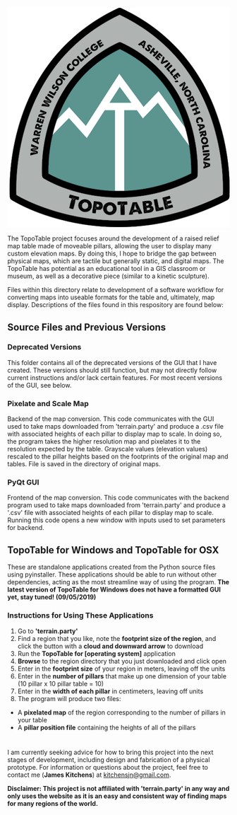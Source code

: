 <p align="center">
  <img src="https://github.com/kitchensjn/TopoTable/blob/master/TopoTableLogo.png">
</p>

The TopoTable project focuses around the development of a raised relief map table made of moveable pillars, allowing the user to display many custom elevation maps. By doing this, I hope to bridge the gap between physical maps, which are tactile but generally static, and digital maps. The TopoTable has potential as an educational tool in a GIS classroom or museum, as well as a decorative piece (similar to a kinetic sculpture).

Files within this directory relate to development of a software workflow for converting maps into useable formats for the table and, ultimately, map display. Descriptions of the files found in this respository are found below:

## Source Files and Previous Versions

### Deprecated Versions
This folder contains all of the deprecated versions of the GUI that I have created. These versions should still function, but may not directly follow current instructions and/or lack certain features. For most recent versions of the GUI, see below.

### Pixelate and Scale Map
Backend of the map conversion. This code communicates with the GUI used to take maps downloaded from 'terrain.party' and produce a .csv file with associated heights of each pillar to display map to scale. In doing so, the program takes the higher resolution map and pixelates it to the resolution expected by the table. Grayscale values (elevation values) rescaled to the pillar heights based on the footprints of the original map and tables. File is saved in the directory of original maps.

### PyQt GUI
Frontend of the map conversion. This code communicates with the backend program used to take maps downloaded from 'terrain.party' and produce a '.csv' file with associated heights of each pillar to display map to scale. Running this code opens a new window with inputs used to set parameters for backend.

## TopoTable for Windows and TopoTable for OSX
These are standalone applications created from the Python source files using pyinstaller. These applications should be able to run without other dependencies, acting as the most streamline way of using the program. **The latest version of TopoTable for Windows does not have a formatted GUI yet, stay tuned! (09/05/2019)**

### Instructions for Using These Applications
1. Go to **'terrain.party'**
2. Find a region that you like, note the **footprint size of the region**, and click the button with a **cloud and downward arrow** to download
3. Run the **TopoTable for [operating system]** application
4. **Browse** to the region directory that you just downloaded and click open
5. Enter in the **footprint size** of your region in meters, leaving off the units
6. Enter in the **number of pillars** that make up one dimension of your table (10 pillar x 10 pillar table = 10)
7. Enter in the **width of each pillar** in centimeters, leaving off units
8. The program will produce two files:
- A **pixelated map** of the region corresponding to the number of pillars in your table 
- A **pillar position file** containing the heights of all of the pillars

#
I am currently seeking advice for how to bring this project into the next stages of development, including design and fabrication of a physical prototype. For information or questions about the project, feel free to contact me (**James Kitchens**) at kitchensjn@gmail.com.

**Disclaimer: This project is not affiliated with 'terrain.party' in any way and only uses the website as it is an easy and consistent way of finding maps for many regions of the world.**

